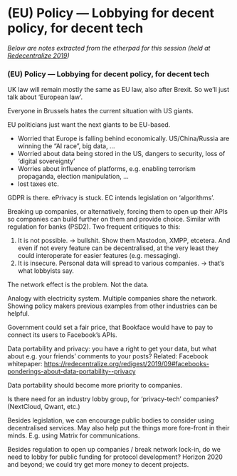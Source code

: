 ---
---

# (EU) Policy — Lobbying for decent policy, for decent tech

*Below are notes extracted from the etherpad for this session (held at [Redecentralize 2019](https://redecentralize.org/events/2019-conference/))*


### (EU) Policy — Lobbying for decent policy, for decent tech

UK law will remain mostly the same as EU law, also after Brexit. So we’ll just talk about ‘European law’.

Everyone in Brussels hates the current situation with US giants.

EU politicians just want the next giants to be EU-based.
- Worried that Europe is falling behind economically. US/China/Russia are winning the “AI race”, big data, …
- Worried about data being stored in the US, dangers to security, loss of ‘digital sovereignty’
- Worries about influence of platforms, e.g. enabling terrorism propaganda, election manipulation, …
- lost taxes etc.

GDPR is there. ePrivacy is stuck. EC intends legislation on ‘algorithms’.

Breaking up companies, or alternatively, forcing them to open up their APIs so companies can build further on them and provide choice. Similar with regulation for banks (PSD2).
Two frequent critiques to this:
1. It is not possible. → bullshit. Show them Mastodon, XMPP, etcetera. And even if not every feature can be decentralised, at the very least they could interoperate for easier features (e.g. messaging).
2. It is insecure. Personal data will spread to various companies. → that’s what lobbyists say.

The network effect is the problem. Not the data.

Analogy with electricity system. Multiple companies share the network.
Showing policy makers previous examples from other industries can be helpful.

Government could set a fair price, that Bookface would have to pay to connect its users to Facebook’s APIs.

Data portability and privacy: you have a right to get your data, but what about e.g. your friends’ comments to your posts?
Related: Facebook whitepaper: <https://redecentralize.org/redigest/2019/09#facebooks-ponderings-about-data-portability--privacy>


Data portability should become more priority to companies.

Is there need for an industry lobby group, for ‘privacy-tech’ companies? (NextCloud, Qwant, etc.)

Besides legislation, we can encourage public bodies to consider using decentralised services. May also help put the things more fore-front in their minds. E.g. using Matrix for communications.

Besides regulation to open up companies / break network lock-in, do we need to lobby for public funding for protocol development? Horizon 2020 and beyond; we could try get more money to decent projects.
